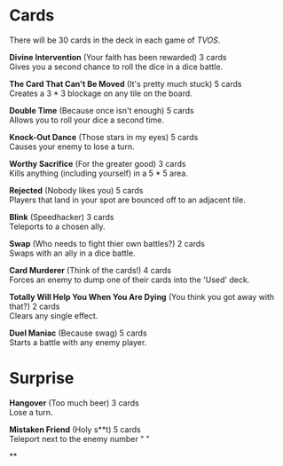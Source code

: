 Cards
=====

There will be 30 cards in the deck in each game of _TVOS_.<br>

**Divine Intervention** (Your faith has been rewarded) 3 cards<br>
Gives you a second chance to roll the dice in a dice battle.

**The Card That Can't Be Moved** (It's pretty much stuck) 5 cards<br>
Creates a 3 * 3 blockage on any tile on the board.

**Double Time** (Because once isn't enough) 5 cards<br>
Allows you to roll your dice a second time.

**Knock-Out Dance** (Those stars in my eyes) 5 cards<br>
Causes your enemy to lose a turn.

**Worthy Sacrifice** (For the greater good) 3 cards<br>
Kills anything (including yourself) in a 5 * 5 area.

**Rejected** (Nobody likes you) 5 cards<br>
Players that land in your spot are bounced off to an adjacent tile.

**Blink** (Speedhacker) 3 cards<br>
Teleports to a chosen ally.

**Swap** (Who needs to fight thier own battles?) 2 cards<br>
Swaps with an ally in a dice battle.

**Card Murderer** (Think of the cards!) 4 cards<br>
Forces an enemy to dump one of their cards into the 'Used' deck.

**Totally Will Help You When You Are Dying** (You think you got away with that?) 2 cards<br>
Clears any single effect.

**Duel Maniac** (Because swag) 5 cards<br>
Starts a battle with any enemy player.

Surprise
========
**Hangover** (Too much beer) 3 cards<br>
Lose a turn.

**Mistaken Friend** (Holy s**t) 5 cards<br>
Teleport next to the enemy number " "

**
